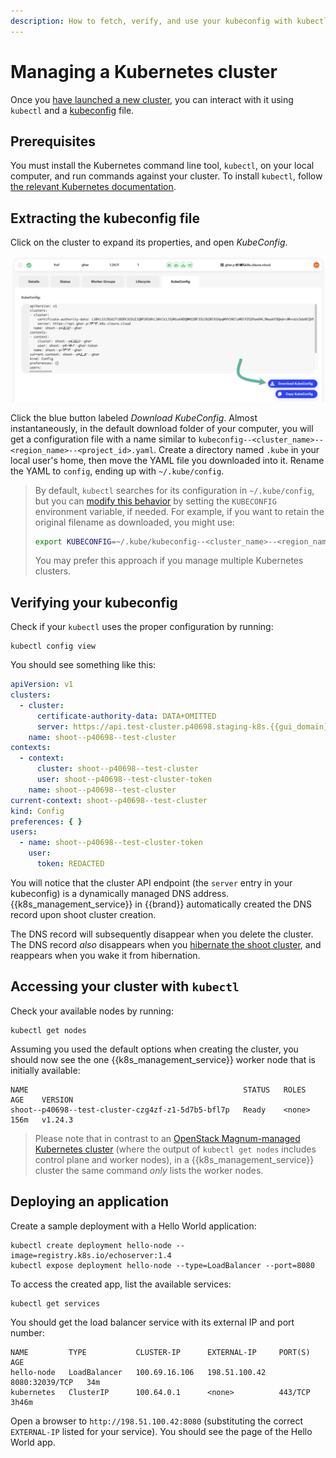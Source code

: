 ```yaml
---
description: How to fetch, verify, and use your kubeconfig with kubectl.
---
```

# Managing a Kubernetes cluster

Once you [have launched a new cluster](create-shoot-cluster.md), you can interact with it using `kubectl` and a [kubeconfig](https://kubernetes.io/docs/concepts/configuration/organize-cluster-access-kubeconfig/) file.

## Prerequisites

You must install the Kubernetes command line tool, `kubectl`, on your local computer, and run commands against your cluster.
To install `kubectl`, follow [the relevant Kubernetes documentation](https://kubernetes.io/docs/tasks/tools/#kubectl).

## Extracting the kubeconfig file

Click on the cluster to expand its properties, and open *KubeConfig*.

![KubeConfig tab in {{k8s_management_service}} Shoot view](assets/shoot_kubeconfig.png)

Click the blue button labeled *Download KubeConfig*. Almost
instantaneously, in the default download folder of your computer, you
will get a configuration file with a name similar to
`kubeconfig--<cluster_name>--<region_name>--<project_id>.yaml`. Create a
directory named `.kube` in your local user's home, then move the YAML
file you downloaded into it. Rename the YAML to `config`, ending up with
`~/.kube/config`.

> By default, `kubectl` searches for its configuration in
> `~/.kube/config`, but you can [modify this
> behavior](https://kubernetes.io/docs/concepts/configuration/organize-cluster-access-kubeconfig/)
> by setting the `KUBECONFIG` environment variable, if needed. For
> example, if you want to retain the original filename as downloaded,
> you might use:
>
> ```bash
> export KUBECONFIG=~/.kube/kubeconfig--<cluster_name>--<region_name>--<project_id>.yaml
> ```
>
> You may prefer this approach if you manage multiple Kubernetes
> clusters.

## Verifying your kubeconfig

Check if your `kubectl` uses the proper configuration by running:

```shell
kubectl config view
```

You should see something like this:

```yaml
apiVersion: v1
clusters:
  - cluster:
      certificate-authority-data: DATA+OMITTED
      server: https://api.test-cluster.p40698.staging-k8s.{{gui_domain}}
    name: shoot--p40698--test-cluster
contexts:
  - context:
      cluster: shoot--p40698--test-cluster
      user: shoot--p40698--test-cluster-token
    name: shoot--p40698--test-cluster
current-context: shoot--p40698--test-cluster
kind: Config
preferences: { }
users:
  - name: shoot--p40698--test-cluster-token
    user:
      token: REDACTED
```

You will notice that the cluster API endpoint (the `server` entry in your kubeconfig) is a dynamically managed DNS address.
{{k8s_management_service}} in {{brand}} automatically created the DNS record upon shoot cluster creation.

The DNS record will subsequently disappear when you delete the cluster.
The DNS record *also* disappears when you [hibernate the shoot cluster](hibernate-shoot-cluster.md), and reappears when you wake it from hibernation.

## Accessing your cluster with `kubectl`

Check your available nodes by running:

```shell
kubectl get nodes
```

Assuming you used the default options when creating the cluster, you should now see the one {{k8s_management_service}} worker node that is initially available:

```console
NAME                                                STATUS   ROLES    AGE    VERSION
shoot--p40698--test-cluster-czg4zf-z1-5d7b5-bfl7p   Ready    <none>   156m   v1.24.3
```

> Please note that in contrast to an [OpenStack Magnum-managed Kubernetes cluster](../../../openstack/magnum/new-k8s-cluster) (where the output of `kubectl get nodes` includes control plane and worker nodes), in a {{k8s_management_service}} cluster the same command *only* lists the worker nodes.

## Deploying an application

Create a sample deployment with a Hello World application:

```shell
kubectl create deployment hello-node --image=registry.k8s.io/echoserver:1.4
kubectl expose deployment hello-node --type=LoadBalancer --port=8080
```

To access the created app, list the available services:

```shell
kubectl get services
```

You should get the load balancer service with its external IP and port
number:

```console
NAME         TYPE           CLUSTER-IP      EXTERNAL-IP     PORT(S)          AGE
hello-node   LoadBalancer   100.69.16.106   198.51.100.42   8080:32039/TCP   34m
kubernetes   ClusterIP      100.64.0.1      <none>          443/TCP          3h46m
```

Open a browser to `http://198.51.100.42:8080` (substituting the correct `EXTERNAL-IP` listed for your service).
You should see the page of the Hello World app.
